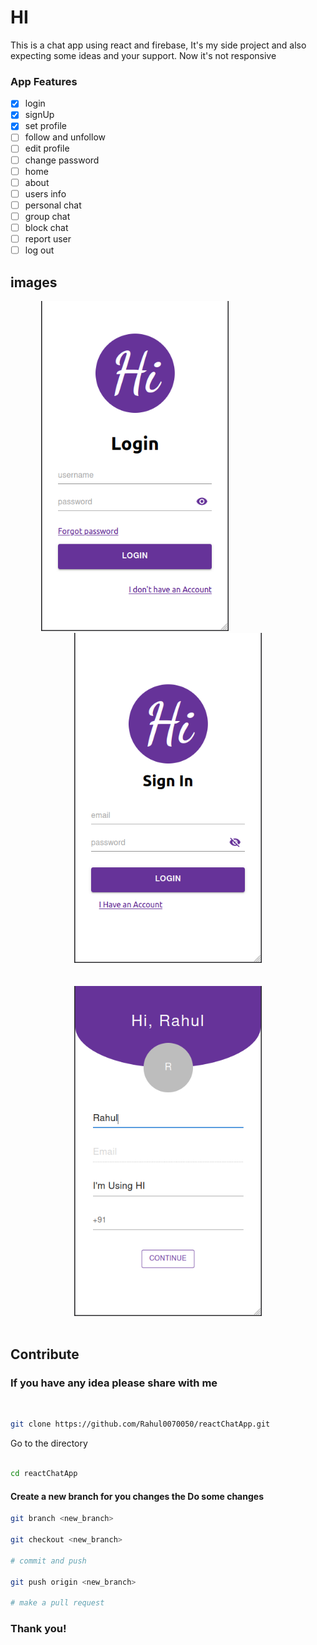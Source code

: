 # HI

This is a chat app using react and firebase, It's my side project and also expecting some ideas and your support. Now it's not responsive

### App Features

- [x] login 
- [x] signUp 
- [x] set profile
- [ ] follow and unfollow
- [ ] edit profile
- [ ] change password
- [ ] home
- [ ] about 
- [ ] users info
- [ ] personal chat 
- [ ] group chat
- [ ] block chat
- [ ] report user
- [ ] log out

## images
<div align="center">
    <img src="./src/images/login.png" width="300rem" />
    &nbsp;&nbsp;&nbsp;&nbsp;&nbsp;&nbsp;&nbsp;&nbsp;
    &nbsp;&nbsp;&nbsp;&nbsp;&nbsp;&nbsp;&nbsp;&nbsp;
    &nbsp;&nbsp;&nbsp;&nbsp;&nbsp;&nbsp;&nbsp;&nbsp;
    <img src="./src/images/signin.png" width="300rem" />
</div>
<br />
<br />
<div align="center">
    <img src="./src/images/set%20profile.png" width="300rem" />
</div>


<br />

## **Contribute**

### If you have any idea please share with me   

<br />

```bash
git clone https://github.com/Rahul0070050/reactChatApp.git
```

Go to the directory

```bash

cd reactChatApp
```

#### Create a new branch for you changes the Do some changes

```bash
git branch <new_branch>

git checkout <new_branch>

# commit and push

git push origin <new_branch> 

# make a pull request
```

### Thank you!